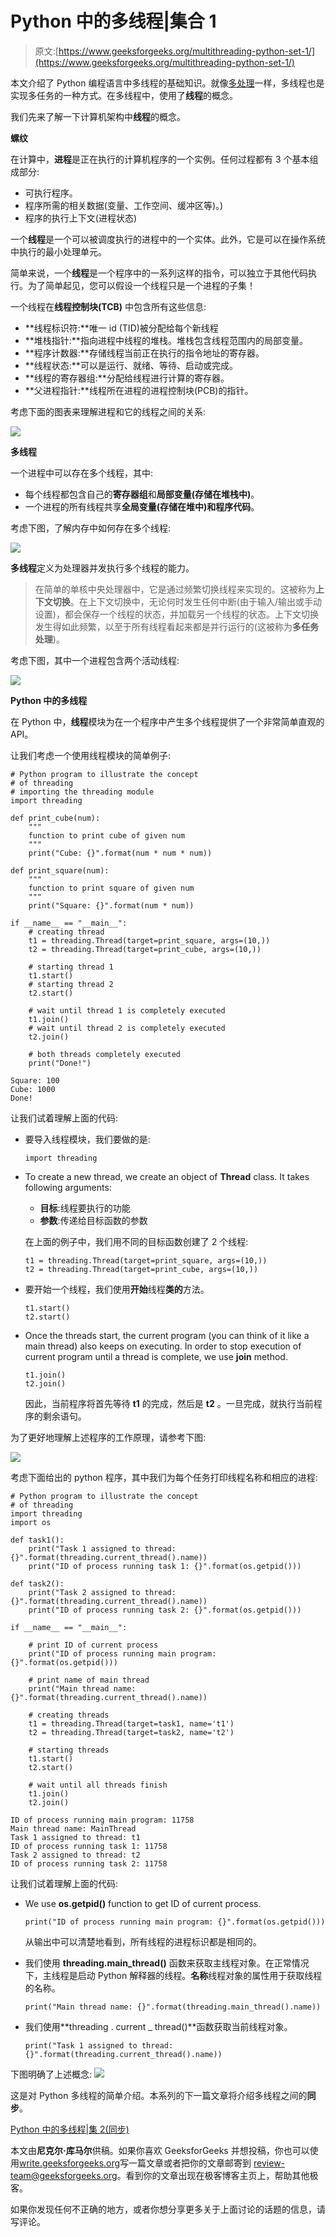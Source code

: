 # Python 中的多线程|集合 1

> 原文:[https://www.geeksforgeeks.org/multithreading-python-set-1/](https://www.geeksforgeeks.org/multithreading-python-set-1/)

本文介绍了 Python 编程语言中多线程的基础知识。就像[多处理](https://www.geeksforgeeks.org/multiprocessing-python-set-1/)一样，多线程也是实现多任务的一种方式。在多线程中，使用了**线程**的概念。

我们先来了解一下计算机架构中**线程**的概念。

**螺纹**

在计算中，**进程**是正在执行的计算机程序的一个实例。任何过程都有 3 个基本组成部分:

*   可执行程序。
*   程序所需的相关数据(变量、工作空间、缓冲区等)。)
*   程序的执行上下文(进程状态)

一个**线程**是一个可以被调度执行的进程中的一个实体。此外，它是可以在操作系统中执行的最小处理单元。

简单来说，一个**线程**是一个程序中的一系列这样的指令，可以独立于其他代码执行。为了简单起见，您可以假设一个线程只是一个进程的子集！

一个线程在**线程控制块(TCB)** 中包含所有这些信息:

*   **线程标识符:**唯一 id (TID)被分配给每个新线程
*   **堆栈指针:**指向进程中线程的堆栈。堆栈包含线程范围内的局部变量。
*   **程序计数器:**存储线程当前正在执行的指令地址的寄存器。
*   **线程状态:**可以是运行、就绪、等待、启动或完成。
*   **线程的寄存器组:**分配给线程进行计算的寄存器。
*   **父进程指针:**线程所在进程的进程控制块(PCB)的指针。

考虑下面的图表来理解进程和它的线程之间的关系:

![](img/f466a68a9fda0a266c669c6328e41650.png)

**多线程**

一个进程中可以存在多个线程，其中:

*   每个线程都包含自己的**寄存器组**和**局部变量(存储在堆栈中)**。
*   一个进程的所有线程共享**全局变量(存储在堆中)**和**程序代码**。

考虑下图，了解内存中如何存在多个线程:

![](img/bb8de5c952c466633d67c1f419bbc005.png)

**多线程**定义为处理器并发执行多个线程的能力。

> 在简单的单核中央处理器中，它是通过频繁切换线程来实现的。这被称为**上下文切换**。在上下文切换中，无论何时发生任何中断(由于输入/输出或手动设置)，都会保存一个线程的状态，并加载另一个线程的状态。上下文切换发生得如此频繁，以至于所有线程看起来都是并行运行的(这被称为**多任务处理**)。

考虑下图，其中一个进程包含两个活动线程:

![](img/77aa1d3fab3cd2745979375a2b3f1622.png)

**Python 中的多线程**

在 Python 中，**线程**模块为在一个程序中产生多个线程提供了一个非常简单直观的 API。

让我们考虑一个使用线程模块的简单例子:

```
# Python program to illustrate the concept
# of threading
# importing the threading module
import threading

def print_cube(num):
    """
    function to print cube of given num
    """
    print("Cube: {}".format(num * num * num))

def print_square(num):
    """
    function to print square of given num
    """
    print("Square: {}".format(num * num))

if __name__ == "__main__":
    # creating thread
    t1 = threading.Thread(target=print_square, args=(10,))
    t2 = threading.Thread(target=print_cube, args=(10,))

    # starting thread 1
    t1.start()
    # starting thread 2
    t2.start()

    # wait until thread 1 is completely executed
    t1.join()
    # wait until thread 2 is completely executed
    t2.join()

    # both threads completely executed
    print("Done!")
```

```
Square: 100
Cube: 1000
Done!

```

让我们试着理解上面的代码:

*   要导入线程模块，我们要做的是:

    ```
    import threading

    ```

*   To create a new thread, we create an object of **Thread** class. It takes following arguments:
    *   **目标**:线程要执行的功能
    *   **参数**:传递给目标函数的参数

    在上面的例子中，我们用不同的目标函数创建了 2 个线程:

    ```
    t1 = threading.Thread(target=print_square, args=(10,))
    t2 = threading.Thread(target=print_cube, args=(10,))

    ```

*   要开始一个线程，我们使用**开始**线程**类的**方法。

    ```
    t1.start()
    t2.start()

    ```

*   Once the threads start, the current program (you can think of it like a main thread) also keeps on executing. In order to stop execution of current program until a thread is complete, we use **join** method.

    ```
    t1.join()
    t2.join()

    ```

    因此，当前程序将首先等待 **t1** 的完成，然后是 **t2** 。一旦完成，就执行当前程序的剩余语句。

为了更好地理解上述程序的工作原理，请参考下图:

![](img/4bdcaeda58a024f119ba9d291b874691.png)

考虑下面给出的 python 程序，其中我们为每个任务打印线程名称和相应的进程:

```
# Python program to illustrate the concept
# of threading
import threading
import os

def task1():
    print("Task 1 assigned to thread: {}".format(threading.current_thread().name))
    print("ID of process running task 1: {}".format(os.getpid()))

def task2():
    print("Task 2 assigned to thread: {}".format(threading.current_thread().name))
    print("ID of process running task 2: {}".format(os.getpid()))

if __name__ == "__main__":

    # print ID of current process
    print("ID of process running main program: {}".format(os.getpid()))

    # print name of main thread
    print("Main thread name: {}".format(threading.current_thread().name))

    # creating threads
    t1 = threading.Thread(target=task1, name='t1')
    t2 = threading.Thread(target=task2, name='t2')  

    # starting threads
    t1.start()
    t2.start()

    # wait until all threads finish
    t1.join()
    t2.join()
```

```
ID of process running main program: 11758
Main thread name: MainThread
Task 1 assigned to thread: t1
ID of process running task 1: 11758
Task 2 assigned to thread: t2
ID of process running task 2: 11758

```

让我们试着理解上面的代码:

*   We use **os.getpid()** function to get ID of current process.

    ```
    print("ID of process running main program: {}".format(os.getpid()))

    ```

    从输出中可以清楚地看到，所有线程的进程标识都是相同的。

*   我们使用 **threading.main_thread()** 函数来获取主线程对象。在正常情况下，主线程是启动 Python 解释器的线程。**名称**线程对象的属性用于获取线程的名称。

    ```
    print("Main thread name: {}".format(threading.main_thread().name))

    ```

*   我们使用**threading . current _ thread()**函数获取当前线程对象。

    ```
    print("Task 1 assigned to thread: {}".format(threading.current_thread().name))

    ```

下图明确了上述概念:
![](img/4dcde6e943d1d095870a98d5d3287c47.png)

这是对 Python 多线程的简单介绍。本系列的下一篇文章将介绍多线程之间的**同步**。

[Python 中的多线程|集 2(同步)](https://www.geeksforgeeks.org/multithreading-in-python-set-2-synchronization/)

本文由**尼克尔·库马尔**供稿。如果你喜欢 GeeksforGeeks 并想投稿，你也可以使用[write.geeksforgeeks.org](http://www.write.geeksforgeeks.org)写一篇文章或者把你的文章邮寄到 review-team@geeksforgeeks.org。看到你的文章出现在极客博客主页上，帮助其他极客。

如果你发现任何不正确的地方，或者你想分享更多关于上面讨论的话题的信息，请写评论。